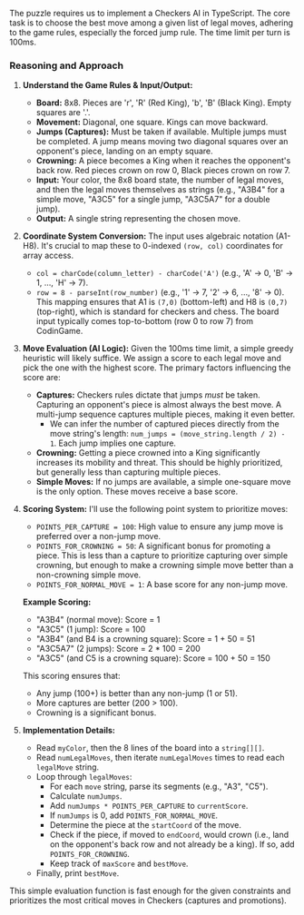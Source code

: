 The puzzle requires us to implement a Checkers AI in TypeScript. The core task is to choose the best move among a given list of legal moves, adhering to the game rules, especially the forced jump rule. The time limit per turn is 100ms.

### Reasoning and Approach

1.  **Understand the Game Rules & Input/Output:**
    *   **Board:** 8x8. Pieces are 'r', 'R' (Red King), 'b', 'B' (Black King). Empty squares are '.'.
    *   **Movement:** Diagonal, one square. Kings can move backward.
    *   **Jumps (Captures):** Must be taken if available. Multiple jumps must be completed. A jump means moving two diagonal squares over an opponent's piece, landing on an empty square.
    *   **Crowning:** A piece becomes a King when it reaches the opponent's back row. Red pieces crown on row 0, Black pieces crown on row 7.
    *   **Input:** Your color, the 8x8 board state, the number of legal moves, and then the legal moves themselves as strings (e.g., "A3B4" for a simple move, "A3C5" for a single jump, "A3C5A7" for a double jump).
    *   **Output:** A single string representing the chosen move.

2.  **Coordinate System Conversion:**
    The input uses algebraic notation (A1-H8). It's crucial to map these to 0-indexed `(row, col)` coordinates for array access.
    *   `col = charCode(column_letter) - charCode('A')` (e.g., 'A' -> 0, 'B' -> 1, ..., 'H' -> 7).
    *   `row = 8 - parseInt(row_number)` (e.g., '1' -> 7, '2' -> 6, ..., '8' -> 0).
    This mapping ensures that A1 is `(7,0)` (bottom-left) and H8 is `(0,7)` (top-right), which is standard for checkers and chess. The board input typically comes top-to-bottom (row 0 to row 7) from CodinGame.

3.  **Move Evaluation (AI Logic):**
    Given the 100ms time limit, a simple greedy heuristic will likely suffice. We assign a score to each legal move and pick the one with the highest score.
    The primary factors influencing the score are:
    *   **Captures:** Checkers rules dictate that jumps *must* be taken. Capturing an opponent's piece is almost always the best move. A multi-jump sequence captures multiple pieces, making it even better.
        *   We can infer the number of captured pieces directly from the move string's length: `num_jumps = (move_string.length / 2) - 1`. Each jump implies one capture.
    *   **Crowning:** Getting a piece crowned into a King significantly increases its mobility and threat. This should be highly prioritized, but generally less than capturing multiple pieces.
    *   **Simple Moves:** If no jumps are available, a simple one-square move is the only option. These moves receive a base score.

4.  **Scoring System:**
    I'll use the following point system to prioritize moves:
    *   `POINTS_PER_CAPTURE = 100`: High value to ensure any jump move is preferred over a non-jump move.
    *   `POINTS_FOR_CROWNING = 50`: A significant bonus for promoting a piece. This is less than a capture to prioritize capturing over simple crowning, but enough to make a crowning simple move better than a non-crowning simple move.
    *   `POINTS_FOR_NORMAL_MOVE = 1`: A base score for any non-jump move.

    **Example Scoring:**
    *   "A3B4" (normal move): Score = 1
    *   "A3C5" (1 jump): Score = 100
    *   "A3B4" (and B4 is a crowning square): Score = 1 + 50 = 51
    *   "A3C5A7" (2 jumps): Score = 2 * 100 = 200
    *   "A3C5" (and C5 is a crowning square): Score = 100 + 50 = 150

    This scoring ensures that:
    *   Any jump (100+) is better than any non-jump (1 or 51).
    *   More captures are better (200 > 100).
    *   Crowning is a significant bonus.

5.  **Implementation Details:**
    *   Read `myColor`, then the 8 lines of the board into a `string[][]`.
    *   Read `numLegalMoves`, then iterate `numLegalMoves` times to read each `legalMove` string.
    *   Loop through `legalMoves`:
        *   For each `move` string, parse its segments (e.g., "A3", "C5").
        *   Calculate `numJumps`.
        *   Add `numJumps * POINTS_PER_CAPTURE` to `currentScore`.
        *   If `numJumps` is 0, add `POINTS_FOR_NORMAL_MOVE`.
        *   Determine the piece at the `startCoord` of the move.
        *   Check if the piece, if moved to `endCoord`, would crown (i.e., land on the opponent's back row and not already be a king). If so, add `POINTS_FOR_CROWNING`.
        *   Keep track of `maxScore` and `bestMove`.
    *   Finally, print `bestMove`.

This simple evaluation function is fast enough for the given constraints and prioritizes the most critical moves in Checkers (captures and promotions).